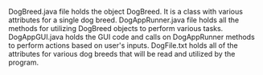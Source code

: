 DogBreed.java file holds the object DogBreed. It is a class with various attributes for a single dog breed.
DogAppRunner.java file holds all the methods for utilizing DogBreed objects to perform various tasks.
DogAppGUI.java holds the GUI code and calls on DogAppRunner methods to perform actions based on user's inputs.
DogFile.txt holds all of the attributes for various dog breeds that will be read and utilized by the program.
